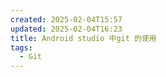 ```yaml
---
created: 2025-02-04T15:57
updated: 2025-02-04T16:23
title: Android studio 中git 的使用
tags:
  - Git
---
```



